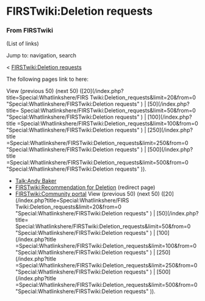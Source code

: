 # FIRSTwiki:Deletion requests

### From FIRSTwiki

(List of links)

Jump to: navigation, search

&lt; [FIRSTwiki:Deletion
requests](/index.php?title=FIRSTwiki:Deletion_requests&redirect=no
"FIRSTwiki:Deletion requests" )  

The following pages link to here:

View (previous 50) (next 50) ([20](/index.php?title=Special:Whatlinkshere/FIRS
Twiki:Deletion_requests&limit=20&from=0
"Special:Whatlinkshere/FIRSTwiki:Deletion requests" ) | [50](/index.php?title=
Special:Whatlinkshere/FIRSTwiki:Deletion_requests&limit=50&from=0
"Special:Whatlinkshere/FIRSTwiki:Deletion requests" ) | [100](/index.php?title
=Special:Whatlinkshere/FIRSTwiki:Deletion_requests&limit=100&from=0
"Special:Whatlinkshere/FIRSTwiki:Deletion requests" ) | [250](/index.php?title
=Special:Whatlinkshere/FIRSTwiki:Deletion_requests&limit=250&from=0
"Special:Whatlinkshere/FIRSTwiki:Deletion requests" ) | [500](/index.php?title
=Special:Whatlinkshere/FIRSTwiki:Deletion_requests&limit=500&from=0
"Special:Whatlinkshere/FIRSTwiki:Deletion requests" )).

  * [Talk:Andy Baker](/index.php/Talk:Andy_Baker "Talk:Andy Baker" )
  * [FIRSTwiki:Recommendation for Deletion](/index.php?title=FIRSTwiki:Recommendation_for_Deletion&redirect=no "FIRSTwiki:Recommendation for Deletion" ) (redirect page) 
  * [FIRSTwiki:Community portal](/index.php/FIRSTwiki:Community_portal "FIRSTwiki:Community portal" )
View (previous 50) (next 50) ([20](/index.php?title=Special:Whatlinkshere/FIRS
Twiki:Deletion_requests&limit=20&from=0
"Special:Whatlinkshere/FIRSTwiki:Deletion requests" ) | [50](/index.php?title=
Special:Whatlinkshere/FIRSTwiki:Deletion_requests&limit=50&from=0
"Special:Whatlinkshere/FIRSTwiki:Deletion requests" ) | [100](/index.php?title
=Special:Whatlinkshere/FIRSTwiki:Deletion_requests&limit=100&from=0
"Special:Whatlinkshere/FIRSTwiki:Deletion requests" ) | [250](/index.php?title
=Special:Whatlinkshere/FIRSTwiki:Deletion_requests&limit=250&from=0
"Special:Whatlinkshere/FIRSTwiki:Deletion requests" ) | [500](/index.php?title
=Special:Whatlinkshere/FIRSTwiki:Deletion_requests&limit=500&from=0
"Special:Whatlinkshere/FIRSTwiki:Deletion requests" )).

